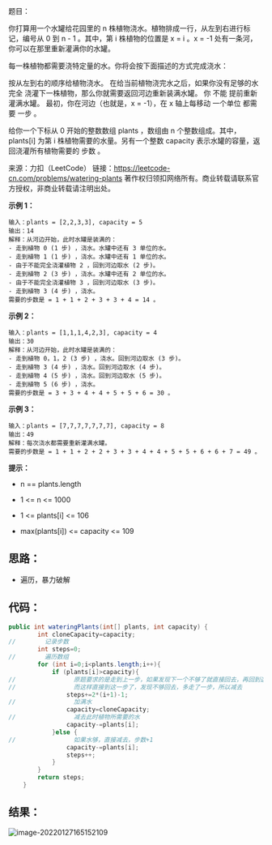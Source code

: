 题目：

你打算用一个水罐给花园里的 n 株植物浇水。植物排成一行，从左到右进行标记，编号从 0 到 n - 1 。其中，第 i 株植物的位置是 x = i 。x = -1 处有一条河，你可以在那里重新灌满你的水罐。

每一株植物都需要浇特定量的水。你将会按下面描述的方式完成浇水：

按从左到右的顺序给植物浇水。
在给当前植物浇完水之后，如果你没有足够的水 完全 浇灌下一株植物，那么你就需要返回河边重新装满水罐。
你 不能 提前重新灌满水罐。
最初，你在河边（也就是，x = -1），在 x 轴上每移动 一个单位 都需要 一步 。

给你一个下标从 0 开始的整数数组 plants ，数组由 n 个整数组成。其中，plants[i] 为第 i 株植物需要的水量。另有一个整数 capacity 表示水罐的容量，返回浇灌所有植物需要的 步数 。

来源：力扣（LeetCode）
链接：https://leetcode-cn.com/problems/watering-plants
著作权归领扣网络所有。商业转载请联系官方授权，非商业转载请注明出处。

<!--more-->

**示例 1：**

```
输入：plants = [2,2,3,3], capacity = 5
输出：14
解释：从河边开始，此时水罐是装满的：
- 走到植物 0 (1 步) ，浇水。水罐中还有 3 单位的水。
- 走到植物 1 (1 步) ，浇水。水罐中还有 1 单位的水。
- 由于不能完全浇灌植物 2 ，回到河边取水 (2 步)。
- 走到植物 2 (3 步) ，浇水。水罐中还有 2 单位的水。
- 由于不能完全浇灌植物 3 ，回到河边取水 (3 步)。
- 走到植物 3 (4 步) ，浇水。
需要的步数是 = 1 + 1 + 2 + 3 + 3 + 4 = 14 。
```

**示例 2：**

```
输入：plants = [1,1,1,4,2,3], capacity = 4
输出：30
解释：从河边开始，此时水罐是装满的：
- 走到植物 0，1，2 (3 步) ，浇水。回到河边取水 (3 步)。
- 走到植物 3 (4 步) ，浇水。回到河边取水 (4 步)。
- 走到植物 4 (5 步) ，浇水。回到河边取水 (5 步)。
- 走到植物 5 (6 步) ，浇水。
需要的步数是 = 3 + 3 + 4 + 4 + 5 + 5 + 6 = 30 。
```

**示例 3：**

```
输入：plants = [7,7,7,7,7,7,7], capacity = 8
输出：49
解释：每次浇水都需要重新灌满水罐。
需要的步数是 = 1 + 1 + 2 + 2 + 3 + 3 + 4 + 4 + 5 + 5 + 6 + 6 + 7 = 49 。
```

**提示：**

- n == plants.length

- 1 <= n <= 1000
- 1 <= plants[i] <= 106
- max(plants[i]) <= capacity <= 109

## 思路：

- 遍历，暴力破解

## 代码：

```java
public int wateringPlants(int[] plants, int capacity) {
        int cloneCapacity=capacity;
//        记录步数
        int steps=0;
//        遍历数组
        for (int i=0;i<plants.length;i++){
            if (plants[i]>capacity){
//                原题要求的是走到上一步，如果发现下一个不够了就直接回去，再回到这一步
//                而这样直接到这一步了，发现不够回去，多走了一步，所以减去
                steps+=2*(i+1)-1;
//                加满水
                capacity=cloneCapacity;
//                减去此时植物所需要的水
                capacity-=plants[i];
            }else {
//                如果水够，直接减去，步数+1
                capacity-=plants[i];
                steps++;
            }
        }
        return steps;
    }
```

## 结果：

![image-20220127165152109](https://gitee.com/misteryliu/typora/raw/master/image/image-20220127165152109.png)